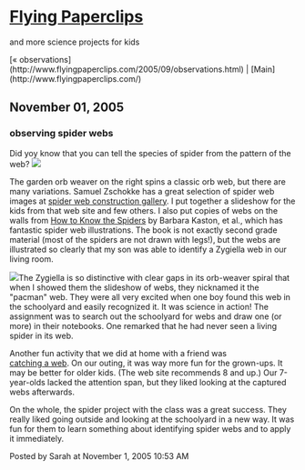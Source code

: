 <div id="container">

<div id="banner">

# [Flying Paperclips](http://www.flyingpaperclips.com/)

<span class="description">and more science projects for kids</span></div>

<div class="content">

<div id="menu">[« observations](http://www.flyingpaperclips.com/2005/09/observations.html) | [Main](http://www.flyingpaperclips.com/)</div>

</div>

<div class="content">

## November 01, 2005

<div class="blogbody">

### observing spider webs

Did yoy know that you can tell the species of spider from the pattern of the web? ![](http://www.spiderzrule.com/spiderphotos05/orbjun52_small.jpg)

The garden orb weaver on the right spins a classic orb web, but there are many variations. Samuel Zschokke has a great selection of spider web images at [spider web construction gallery](http://pages.unibas.ch/dib/nlu/staff/sz/spidergallery.html). I put together a slideshow for the kids from that web site and few others. I also put copies of webs on the walls from [How to Know the Spiders](http://www.amazon.com/gp/product/0697048985/002-8730790-4966428?v=glance&n=283155&s=books&v=glance) by Barbara Kaston, et al., which has fantastic spider web illustrations. The book is not exactly second grade material (most of the spiders are not drawn with legs!), but the webs are illustrated so clearly that my son was able to identify a Zygiella web in our living room.

![](http://pages.unibas.ch/dib/nlu/staff/sz/pics/zygiweb.gif)The Zygiella is so distinctive with clear gaps in its orb-weaver spiral that when I showed them the slideshow of webs, they nicknamed it the "pacman" web. They were all very excited when one boy found this web in the schoolyard and easily recognized it. It was science in action! The assignment was to search out the schoolyard for webs and draw one (or more) in their notebooks. One remarked that he had never seen a living spider in its web.

Another fun activity that we did at home with a friend was  
[catching a web](http://familyfun.go.com/parenting/learn/activities/feature/famf58animal/famf58animal5.html). On our outing, it was way more fun for the grown-ups. It may be better for older kids. (The web site recommends 8 and up.) Our 7-year-olds lacked the attention span, but they liked looking at the captured webs afterwards.

On the whole, the spider project with the class was a great success. They really liked going outside and looking at the schoolyard in a new way. It was fun for them to learn something about identifying spider webs and to apply it immediately.

<a name="more"></a><span class="posted">Posted by Sarah at November 1, 2005 10:53 AM</span> </div>

</div>

</div>